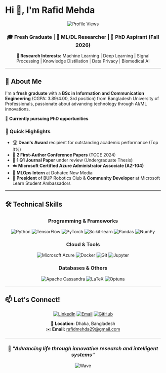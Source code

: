 # Hi 👋, I'm Rafid Mehda

<div align="center">

![Profile Views](https://komarev.com/ghpvc/?username=rafidmehda&label=Profile%20views&color=0e75b6&style=flat)

</div>

<h3 align="center">🎓 Fresh Graduate | 🔬 ML/DL Researcher | 🚀 PhD Aspirant (Fall 2026)</h3>

<div align="center">

**🎯 Research Interests:** Machine Learning | Deep Learning | Signal Processing | Knowledge Distillation | Data Privacy | Biomedical AI

</div>

---

## 🔬 About Me

I'm a **fresh graduate** with a **BSc in Information and Communication Engineering** (CGPA: 3.89/4.00, 3rd position) from Bangladesh University of Professionals, passionate about advancing technology through AI/ML innovations.

🎯 **Currently pursuing PhD opportunities**

### 🌟 Quick Highlights
- 🏆 **Dean's Award** recipient for outstanding academic performance (Top 3%)
- 📄 **2 First-Author Conference Papers** (TCCE 2024)
- 📝 **1 Q1 Journal Paper** under review (Undergraduate Thesis)
- ☁️ **Microsoft Certified Azure Administrator Associate (AZ-104)**
- 🤖 **MLOps Intern** at Dohatec New Media
- 👥 **President** of BUP Robotics Club & **Community Developer** at Microsoft Learn Student Ambassadors

---

## 🛠️ Technical Skills

<div align="center">

### Programming & Frameworks
![Python](https://img.shields.io/badge/-Python-3776AB?style=flat-square&logo=python&logoColor=white)
![TensorFlow](https://img.shields.io/badge/-TensorFlow-FF6F00?style=flat-square&logo=tensorflow&logoColor=white)
![PyTorch](https://img.shields.io/badge/-PyTorch-EE4C2C?style=flat-square&logo=pytorch&logoColor=white)
![Scikit-learn](https://img.shields.io/badge/-Scikit--learn-F7931E?style=flat-square&logo=scikit-learn&logoColor=white)
![Pandas](https://img.shields.io/badge/-Pandas-150458?style=flat-square&logo=pandas&logoColor=white)
![NumPy](https://img.shields.io/badge/-NumPy-013243?style=flat-square&logo=numpy&logoColor=white)

### Cloud & Tools
![Microsoft Azure](https://img.shields.io/badge/-Microsoft%20Azure-0078D4?style=flat-square&logo=microsoft-azure&logoColor=white)
![Docker](https://img.shields.io/badge/-Docker-2496ED?style=flat-square&logo=docker&logoColor=white)
![Git](https://img.shields.io/badge/-Git-F05032?style=flat-square&logo=git&logoColor=white)
![Jupyter](https://img.shields.io/badge/-Jupyter-F37626?style=flat-square&logo=jupyter&logoColor=white)

### Databases & Others
![Apache Cassandra](https://img.shields.io/badge/-Apache%20Cassandra-1287B1?style=flat-square&logo=apache-cassandra&logoColor=white)
![LaTeX](https://img.shields.io/badge/-LaTeX-008080?style=flat-square&logo=latex&logoColor=white)
![Optuna](https://img.shields.io/badge/-Optuna-4285F4?style=flat-square&logo=optuna&logoColor=white)

</div>


---

## 📫 Let's Connect!

<div align="center">

[![LinkedIn](https://img.shields.io/badge/-LinkedIn-0077B5?style=for-the-badge&logo=linkedin&logoColor=white)](https://linkedin.com/in/rafidmehda)
[![Email](https://img.shields.io/badge/-Email-D14836?style=for-the-badge&logo=gmail&logoColor=white)](mailto:rafidmehda29@gmail.com)
[![GitHub](https://img.shields.io/badge/-GitHub-181717?style=for-the-badge&logo=github&logoColor=white)](https://github.com/rafidmehda)

📍 **Location:** Dhaka, Bangladesh  
✉️ **Email:** rafidmehda29@gmail.com

</div>

---

<div align="center">

### 💭 *"Advancing life through innovative research and intelligent systems"*

![Wave](https://raw.githubusercontent.com/mayhemantt/mayhemantt/Update/svg/Bottom.svg)

</div>
